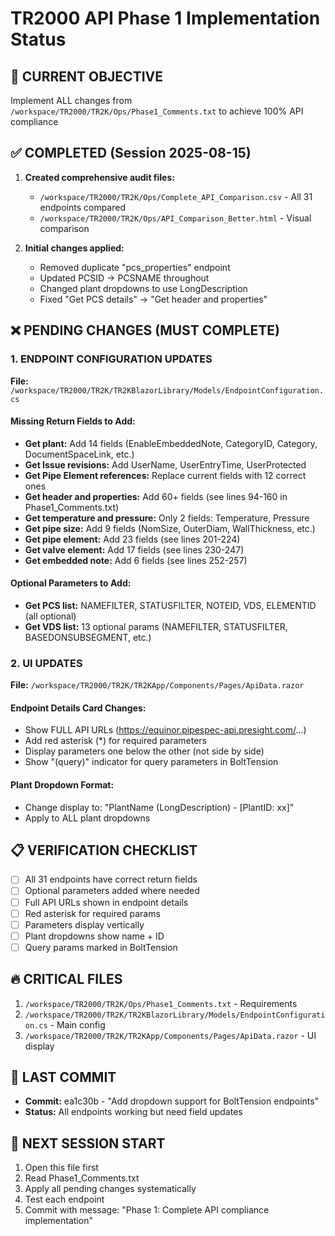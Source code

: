 # TR2000 API Phase 1 Implementation Status

## 🎯 CURRENT OBJECTIVE
Implement ALL changes from `/workspace/TR2000/TR2K/Ops/Phase1_Comments.txt` to achieve 100% API compliance

## ✅ COMPLETED (Session 2025-08-15)
1. **Created comprehensive audit files:**
   - `/workspace/TR2000/TR2K/Ops/Complete_API_Comparison.csv` - All 31 endpoints compared
   - `/workspace/TR2000/TR2K/Ops/API_Comparison_Better.html` - Visual comparison

2. **Initial changes applied:**
   - Removed duplicate "pcs_properties" endpoint
   - Updated PCSID → PCSNAME throughout
   - Changed plant dropdowns to use LongDescription
   - Fixed "Get PCS details" → "Get header and properties"

## ❌ PENDING CHANGES (MUST COMPLETE)

### 1. ENDPOINT CONFIGURATION UPDATES
**File:** `/workspace/TR2000/TR2K/TR2KBlazorLibrary/Models/EndpointConfiguration.cs`

#### Missing Return Fields to Add:
- **Get plant:** Add 14 fields (EnableEmbeddedNote, CategoryID, Category, DocumentSpaceLink, etc.)
- **Get Issue revisions:** Add UserName, UserEntryTime, UserProtected
- **Get Pipe Element references:** Replace current fields with 12 correct ones
- **Get header and properties:** Add 60+ fields (see lines 94-160 in Phase1_Comments.txt)
- **Get temperature and pressure:** Only 2 fields: Temperature, Pressure
- **Get pipe size:** Add 9 fields (NomSize, OuterDiam, WallThickness, etc.)
- **Get pipe element:** Add 23 fields (see lines 201-224)
- **Get valve element:** Add 17 fields (see lines 230-247)
- **Get embedded note:** Add 6 fields (see lines 252-257)

#### Optional Parameters to Add:
- **Get PCS list:** NAMEFILTER, STATUSFILTER, NOTEID, VDS, ELEMENTID (all optional)
- **Get VDS list:** 13 optional params (NAMEFILTER, STATUSFILTER, BASEDONSUBSEGMENT, etc.)

### 2. UI UPDATES
**File:** `/workspace/TR2000/TR2K/TR2KApp/Components/Pages/ApiData.razor`

#### Endpoint Details Card Changes:
- Show FULL API URLs (https://equinor.pipespec-api.presight.com/...)
- Add red asterisk (*) for required parameters
- Display parameters one below the other (not side by side)
- Show "(query)" indicator for query parameters in BoltTension

#### Plant Dropdown Format:
- Change display to: "PlantName (LongDescription) - [PlantID: xx]"
- Apply to ALL plant dropdowns

## 📋 VERIFICATION CHECKLIST
- [ ] All 31 endpoints have correct return fields
- [ ] Optional parameters added where needed
- [ ] Full API URLs shown in endpoint details
- [ ] Red asterisk for required params
- [ ] Parameters display vertically
- [ ] Plant dropdowns show name + ID
- [ ] Query params marked in BoltTension

## 🔥 CRITICAL FILES
1. `/workspace/TR2000/TR2K/Ops/Phase1_Comments.txt` - Requirements
2. `/workspace/TR2000/TR2K/TR2KBlazorLibrary/Models/EndpointConfiguration.cs` - Main config
3. `/workspace/TR2000/TR2K/TR2KApp/Components/Pages/ApiData.razor` - UI display

## 💾 LAST COMMIT
- **Commit:** ea1c30b - "Add dropdown support for BoltTension endpoints"
- **Status:** All endpoints working but need field updates

## 🚀 NEXT SESSION START
1. Open this file first
2. Read Phase1_Comments.txt
3. Apply all pending changes systematically
4. Test each endpoint
5. Commit with message: "Phase 1: Complete API compliance implementation"